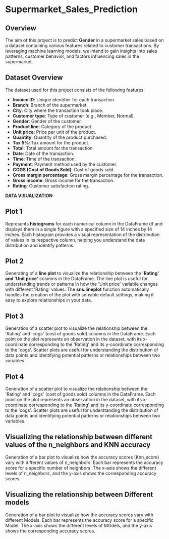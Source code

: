 # Supermarket_Sales_Prediction

## Overview

The aim of this project is to predict **Gender** in a supermarket sales based on a dataset containing various features related to customer transactions. By leveraging machine learning models, we intend to gain insights into sales patterns, customer behavior, and factors influencing sales in the supermarket.

## Dataset Overview

The dataset used for this project consists of the following features:

- **Invoice ID**: Unique identifier for each transaction.
- **Branch**: Branch of the supermarket.
- **City**: City where the transaction took place.
- **Customer type**: Type of customer (e.g., Member, Normal).
- **Gender**: Gender of the customer.
- **Product line**: Category of the product.
- **Unit price**: Price per unit of the product.
- **Quantity**: Quantity of the product purchased.
- **Tax 5%**: Tax amount for the product.
- **Total**: Total amount for the transaction.
- **Date**: Date of the transaction.
- **Time**: Time of the transaction.
- **Payment**: Payment method used by the customer.
- **COGS (Cost of Goods Sold)**: Cost of goods sold.
- **Gross margin percentage**: Gross margin percentage for the transaction.
- **Gross income**: Gross income for the transaction.
- **Rating**: Customer satisfaction rating.



**DATA VISUALIZATION**

## Plot 1
Represents **histograms** for each numerical column in the DataFrame df and displays them in a single figure with a specified size of 14 inches by 14 inches. 
Each histogram provides a visual representation of the distribution of values in its respective column, helping you understand the data distribution and identify patterns.

## Plot 2
Generating of a **line plot** to visualize the relationship between the **'Rating' and 'Unit price'** columns in the DataFrame.
The line plot is useful for understanding trends or patterns in how the 'Unit price' variable changes with different 'Rating' values. 
The **sns.lineplot** function automatically handles the creation of the plot with sensible default settings, making it easy to explore relationships in your data.

## Plot 3
Generation of a scatter plot to visualize the relationship between the 'Rating' and 'cogs' (cost of goods sold) columns in the DataFrame. 
Each point on the plot represents an observation in the dataset, with its x-coordinate corresponding to the 'Rating' and its y-coordinate corresponding to the 'cogs'. 
Scatter plots are useful for understanding the distribution of data points and identifying potential patterns or relationships between two variables.

## Plot 4
Generation of a scatter plot to visualize the relationship between the 'Rating' and 'cogs' (cost of goods sold) columns in the DataFrame. 
Each point on the plot represents an observation in the dataset, with its x-coordinate corresponding to the 'Rating' and its y-coordinate corresponding to the 'cogs'. 
Scatter plots are useful for understanding the distribution of data points and identifying potential patterns or relationships between two variables.



## Visualizing the relationship between different values of the n_neighbors  and KNN accuracy
Generation of a bar plot to visualize how the accuracy scores (Knn_score) vary with different values of n_neighbors. 
Each bar represents the accuracy score for a specific number of neighbors. 
The x-axis shows the different levels of n_neighbors, and the y-axis shows the corresponding accuracy scores. 


## Visualizing the relationship between Different models
Generation of a bar plot to visualize how the accuracy scores  vary with different Models. 
Each bar represents the accuracy score for a specific Model. 
The x-axis shows the different levels of MOdels, and the y-axis shows the corresponding accuracy scores. 
